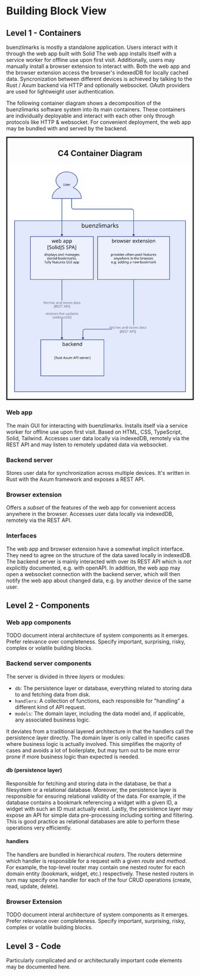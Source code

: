 # Building Block View

## Level 1 - Containers

buenzlimarks is mostly a standalone application.
Users interact with it through the web app built with Solid
The web app installs itself with a service worker for offline use upon first visit.
Additionally, users may manually install a browser extension to interact with.
Both the web app and the browser extension access the browser's indexedDB for locally cached data.
Syncronization between different devices is achieved by talking to the Rust / Axum backend via HTTP and optionally websocket.
OAuth providers are used for lightweight user authentication.

The following container diagram shows a decomposition of the buenzlimarks software system into its main containers.
These containers are individually deployable and interact with each other only through protocols like HTTP & websocket.
For convenient deployment, the web app may be bundled with and served by the backend.

<div style="border: solid; display: flex; flex-direction: column">
  <h2 style="align-self: center">C4 Container Diagram</h2>
  <img src="./diagrams/container.svg" />
</div>

### Web app

The main GUI for interacting with buenzlimarks.
Installs itself via a service worker for offline use upon first visit.
Based on HTML, CSS, TypeScript, Solid, Tailwind.
Accesses user data locally via indexedDB, remotely via the REST API and may listen to remotely updated data via websocket.

### Backend server

Stores user data for synchronization across multiple devices.
It's written in Rust with the Axum framework and exposes a REST API.

### Browser extension

Offers a _subset_ of the features of the web app for convenient access anywhere in the browser.
Accesses user data locally via indexedDB, remotely via the REST API.

### Interfaces

The web app and browser extension have a somewhat implicit interface.
They need to agree on the structure of the data saved locally in indexedDB.
The backend server is mainly interacted with over its REST API which is _not_ explicitly documented, e.g. with openAPI.
In addition, the web app may open a websocket connection with the backend server, which will then notify the web app about changed data, e.g. by another device of the same user.

## Level 2 - Components

### Web app components

TODO document interal architecture of system components as it emerges.
Prefer relevance over completeness.
Specify important, surprising, risky, complex or volatile building blocks.

### Backend server components

The server is divided in three _layers_ or modules:
- `db`: The persistence layer or database, everything related to storing data to and fetching data from disk.
- `handlers`: A collection of functions, each responsible for "handling" a different kind of API request.
- `models`: The domain layer, including the data model and, if applicable, any associated business logic.

It deviates from a traditional layered architecture in that the handlers call the persistence layer directly.
The domain layer is only called in specific cases where business logic is actually involved.
This simplifies the majority of cases and avoids a lot of boilerplate, but may turn out to be more error prone if more business logic than expected is needed.

#### db (persistence layer)

Responsible for fetching and storing data in the database, be that a filesystem or a relational database.
Moreover, the persistence layer is responsible for ensuring relational validity of the data.
For example, if the database contains a bookmark referencing a widget with a given ID, a widget with such an ID must actually exist.
Lastly, the persistence layer may expose an API for simple data pre-processing including sorting and filtering.
This is good practice as relational databases are able to perform these operations very efficiently.

#### handlers

The handlers are bundled in hierarchical _routers_.
The routers determine which handler is responsible for a request with a given _route_ and _method_.
For example, the top-level router may contain one nested router for each domain entity (bookmark, widget, etc.) respectively.
These nested routers in turn may specify one handler for each of the four CRUD operations (create, read, update, delete).

### Browser Extension

TODO document interal architecture of system components as it emerges.
Prefer relevance over completeness.
Specify important, surprising, risky, complex or volatile building blocks.

## Level 3 - Code

Particularly complicated and or architecturally important code elements may be documented here.
